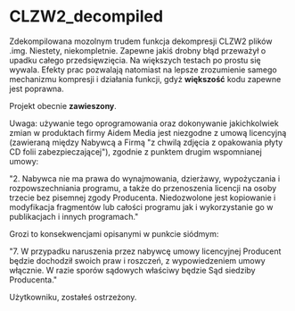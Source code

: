 # CLZW2_decompiled
Zdekompilowana mozolnym trudem funkcja dekompresji CLZW2 plików .img.
Niestety, niekompletnie. Zapewne jakiś drobny błąd przeważył o upadku całego przedsięwzięcia. Na większych testach po prostu się wywala.
Efekty prac pozwalają natomiast na lepsze zrozumienie samego mechanizmu kompresji i działania funkcji, gdyż __większość__ kodu zapewne jest poprawna.

Projekt obecnie **zawieszony**.

Uwaga: używanie tego oprogramowania oraz dokonywanie jakichkolwiek zmian w produktach firmy Aidem Media jest niezgodne z umową licencyjną (zawieraną między Nabywcą a Firmą "z chwilą zdjęcia z opakowania płyty CD folii zabezpieczającej"), zgodnie z punktem drugim wspomnianej umowy:

"2. Nabywca nie ma prawa do wynajmowania, dzierżawy, wypożyczania i rozpowszechniania programu, a także do 
przenoszenia licencji na osoby  trzecie bez pisemnej zgody Producenta.
Niedozwolone jest kopiowanie i modyfikacja fragmentów lub całości programu jak i wykorzystanie go w 
publikacjach i innych programach."

Grozi to konsekwencjami opisanymi w punkcie siódmym:

"7. W przypadku naruszenia przez nabywcę umowy licencyjnej Producent będzie dochodził swoich praw i roszczeń, 
z wypowiedzeniem umowy włącznie. W razie sporów sądowych właściwy będzie Sąd siedziby Producenta."


Użytkowniku, zostałeś ostrzeżony.
